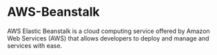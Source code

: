 # AWS-Beanstalk

AWS Elastic Beanstalk is a cloud computing service offered by Amazon Web Services (AWS) that allows developers to deploy and manage  and services with ease. 
